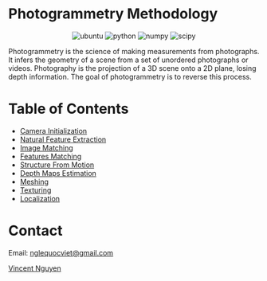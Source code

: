 
# Photogrammetry Methodology
<p align="center">
<img alt="ubuntu" src="https://img.shields.io/badge/ubuntu-%3E%3D18.04-blueviolet?style=for-the-badge&logo=ubuntu">
<img alt="python" src="https://img.shields.io/badge/python-%3E%3D3.6-blue?style=for-the-badge&logo=python">
<img alt="numpy" src="https://img.shields.io/badge/numpy-%3E%3D1.19-skyblue?style=for-the-badge&logo=numpy">
<img alt="scipy" src="https://img.shields.io/badge/scipy-%3E%3D1.60-lightblue?style=for-the-badge&logo=scipy">
</p>
Photogrammetry is the science of making measurements from photographs. It infers the geometry of a scene from a set of unordered photographs or videos. Photography is the projection of a 3D scene onto a 2D plane, losing depth information. The goal of photogrammetry is to reverse this process.

# Table of Contents

* [Camera Initialization](1-CameraInitialization.md)
* [Natural Feature Extraction](2-NatutalFeatureExtraction.md)
* [Image Matching](3-ImageMatching.md)
* [Features Matching](4-FeaturesMatching.md)
* [Structure From Motion](5-StructureFromMotion.md)
* [Depth Maps Estimation](6-DepthMapsEstimation.md)
* [Meshing](7-Meshing.md)
* [Texturing](8-Texturing.md)
* [Localization](9-Localization.md)

# Contact
Email: nglequocviet@gmail.com

[Vincent Nguyen](vincentnguyen.info)

